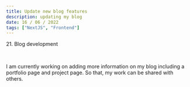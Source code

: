 ```yaml
---
title: Update new blog features
description: updating my blog
date: 16 / 06 / 2022
tags: ["NextJS", "Frontend"]
---
```


<p>21. Blog development</p>

<br/>
<p> I am currently working on adding more information on my blog including a portfolio page and project page. So that, my work can be shared with others.
</p>
